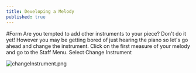 ```yaml
---
title: Developing a Melody
published: true
---
```


#Form
Are you tempted to add other instruments to your piece? Don't do it yet! However you may be getting bored of just hearing the piano
so let's go ahead and change the instrument.
Click on the first measure of your melody and go to the Staff Menu. Select Change Instrument

![changeInstrument.png]({{site.baseurl}}/img/changeInstrument.png)
